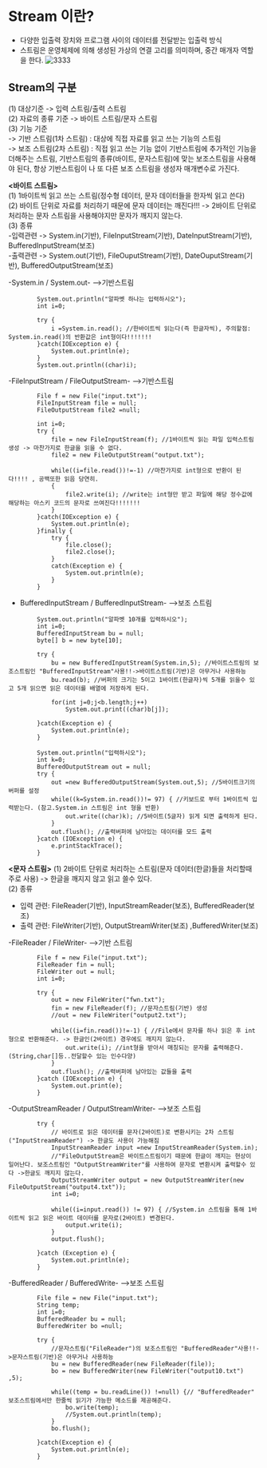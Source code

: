 __Stream 이란?__
===================
- 다양한 입출력 장치와 프로그램 사이의 데이터를 전달받는 입출력 방식
- 스트림은 운영체제에 의해 생성된 가상의 연결 고리를 의미하며, 중간 매개자 역할을 한다.
![3333](https://user-images.githubusercontent.com/96917871/151021600-2a36c4b0-dc21-4f9e-a873-f35c756a17c0.PNG)

__Stream의 구분__
----------------------
(1) 대상기준 -> 입력 스트림/출력 스트림  
(2) 자료의 종류 기준 -> 바이트 스트림/문자 스트림  
(3) 기능 기준                                              
-> 기반 스트림(1차 스트림) : 대상에 직접 자료를 읽고 쓰는 기능의 스트림      
-> 보조 스트림(2차 스트림) : 직접 읽고 쓰는 기능 없이 기반스트림에 추가적인 기능을 더해주는 스트림, 기반스트림의 종류(바이트, 문자스트림)에 맞는 보조스트림을 사용해야 된다, 항상 기반스트림이    나 또 다른 보조 스트림을 생성자 매개변수로 가진다.


__<바이트 스트림>__       
(1) 1바이트씩 읽고 쓰는 스트림(정수형 데이터, 문자 데이터들을 한자씩 읽고 쓴다)               
(2) 바이트 단위로 자료를 처리하기 때문에 문자 데이터는 깨진다!!! -> 2바이트 단위로 처리하는 문자 스트림을 사용해야지만 문자가 깨지지 않는다.                
(3) 종류                 
-입력관련 -> System.in(기반), FileInputStream(기반), DateInputStream(기반), BufferedInputStream(보조)                                      
-출력관련 -> System.out(기반), FileOuputStream(기반), DateOuputStream(기반), BufferedOutputStream(보조)

-System.in / System.out- -->기반스트림
```
        System.out.println("알파벳 하나는 입력하시오");
        int i=0;

        try {
            i =System.in.read(); //한바이트씩 읽는다(즉 한글자씩), 주의할점: System.in.read()의 반환값은 int형이다!!!!!!!
        }catch(IOException e) {
            System.out.println(e);
        }
        System.out.println((char)i);
```

-FileInputStream / FileOutputStream- -->기반스트림
```
        File f = new File("input.txt");
        FileInputStream file = null;
        FileOutputStream file2 =null;

        int i=0;
        try {
            file = new FileInputStream(f); //1바이트씩 읽는 파일 입력스트림 생성 -> 마찬가지로 한글을 읽을 수 없다.
            file2 = new FileOutputStream("output.txt");

            while((i=file.read())!=-1) //마찬가지로 int형으로 반환이 된다!!!! , 공백또한 읽음 당연히.
            {
                file2.write(i); //write는 int형만 받고 파일에 해당 정수값에 해당하는 아스키 코드의 문자로 쓰여진다!!!!!!!
            }
        }catch(IOException e) {
            System.out.println(e);
        }finally {
            try {
                file.close();
                file2.close();
            }
            catch(Exception e) {
                System.out.println(e);
            }
        }
```

- BufferedInputStream / BufferedInputStream-  -->보조 스트림
```     
        System.out.println("알파벳 10개를 입력하시오");
        int i=0;
        BufferedInputStream bu = null;
        byte[] b = new byte[10];

        try {
            bu = new BufferedInputStream(System.in,5); //바이트스트림의 보조스트림인 "BufferedInputStream"사용!!->바이트스트림(기반)은 아무거나 사용하능
            bu.read(b); //버퍼의 크기는 5이고 1바이트(한글자)씩 5개를 읽을수 있고 5개 읽으면 읽은 데이터를 배열에 저장하게 된다.

            for(int j=0;j<b.length;j++)
                System.out.print((char)b[j]);

        }catch(Exception e) {
            System.out.println(e);
        }
```
```
        System.out.println("입력하시오");
        int k=0;
        BufferedOutputStream out = null;
        try {
            out =new BufferedOutputStream(System.out,5); //5바이트크기의 버퍼를 설정
            while((k=System.in.read())!= 97) { //키보드로 부터 1바이트씩 입력받는다. (참고.System.in 스트림은 int 형을 반환)
                out.write((char)k); //5바이트(5글자) 읽게 되면 출력하게 된다.
            }
            out.flush(); //출력버퍼에 남아있는 데이터를 모드 출력
        }catch (IOException e) {
            e.printStackTrace();
        }
```



__<문자 스트림>__
(1) 2바이트 단위로 처리하는 스트림(문자 데이터(한글)들을 처리할때 주로 사용) -> 한글을 깨지지 않고 읽고 쓸수 있다.            
(2) 종류            
- 입력 관련: FileReader(기반), InputStreamReader(보조), BufferedReader(보조)
- 출력 관련: FileWriter(기반), OutputStreamWriter(보조) ,BufferedWriter(보조)

-FileReader / FileWriter-  -->기반 스트림
```
        File f = new File("input.txt");
        FileReader fin = null;
        FileWriter out = null;
        int i=0;

        try {
            out = new FileWriter("fwn.txt");
            fin = new FileReader(f); //문자스트림(기반) 생성
            //out = new FileWriter("output2.txt");

            while((i=fin.read())!=-1) { //File에서 문자를 하나 읽은 후 int형으로 반환해준다. -> 한글인(2바이트) 경우에도 깨지지 않는다.
                out.write(i); //int형을 받아서 매칭되는 문자를 출력해준다. (String,char[]등..전달할수 있는 인수다양)
            }
            out.flush(); //출력버퍼에 남아있는 값들을 출력
        }catch (IOException e) {
            System.out.print(e);
        }
```

-OutputStreamReader / OutputStreamWriter-  -->보조 스트림
```
        try {
            // 바이트로 읽은 데이터를 문자(2바이트)로 변환시키는 2차 스트림("InputStreamReader") -> 한글도 사용이 가능해짐
            InputStreamReader input =new InputStreamReader(System.in);
            //"FileOutputStream은 바이트스트림이기 때문에 한글이 깨지는 현상이 일어난다. 보조스트림인 "OutputStreamWriter"를 사용하여 문자로 변환시켜 출력할수 있다 ->한글도 깨지지 않는다.
            OutputStreamWriter output = new OutputStreamWriter(new FileOutputStream("output4.txt"));
            int i=0;

            while((i=input.read()) != 97) { //System.in 스트림을 통해 1바이트씩 읽고 읽은 바이트 데이터를 문자로(2바이트) 변경된다.
                output.write(i);
            }
            output.flush();

        }catch (Exception e) {
            System.out.println(e);
        }
```

-BufferedReader / BufferedWrite-  -->보조 스트림
```
        File file = new File("input.txt");
        String temp;
        int i=0;
        BufferedReader bu = null;
        BufferedWriter bo =null;

        try {
            //문자스트림("FileReader")의 보조스트림인 "BufferedReader"사용!!->문자스트림(기반)은 아무거나 사용하능
            bu = new BufferedReader(new FileReader(file));
            bo = new BufferedWriter(new FileWriter("output10.txt") ,5);

            while((temp = bu.readLine()) !=null) {// "BufferedReader" 보조스트림에서만 한줄씩 읽기가 가능한 메소드를 제공해준다.
                bo.write(temp);
                //System.out.println(temp);
            }
            bo.flush();

        }catch(Exception e) {
            System.out.println(e);
        }
```




